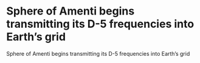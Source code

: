 # Sphere of Amenti begins transmitting its D-5 frequencies into Earth’s grid

Sphere of Amenti begins transmitting its D-5 frequencies into Earth’s grid